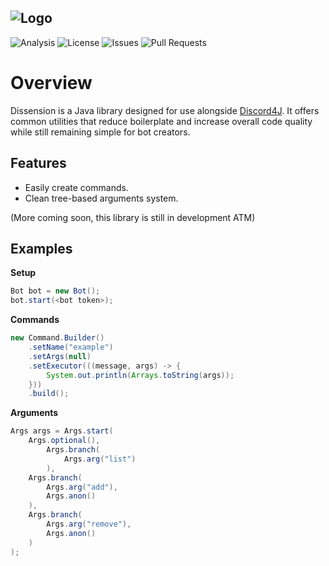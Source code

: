 ![Logo](https://i.imgur.com/HUchPtQ.png)
---
![Analysis](https://img.shields.io/codacy/grade/9c643e431bd74110b32db0eb4db34469) 
![License](https://img.shields.io/github/license/Maowcraft/Dissension)
![Issues](https://img.shields.io/github/issues/Maowcraft/Dissension)
![Pull Requests](https://img.shields.io/github/issues-pr/Maowcraft/Dissension)
# Overview
Dissension is a Java library designed for use alongside [Discord4J](https://github.com/Discord4J/Discord4J). It offers common utilities that reduce boilerplate and increase overall code quality while still remaining simple for bot creators.
## Features
* Easily create commands.
* Clean tree-based arguments system.

(More coming soon, this library is still in development ATM)
## Examples
**Setup**
```java
Bot bot = new Bot();
bot.start(<bot token>);
```
**Commands**
```java
new Command.Builder()
    .setName("example")
    .setArgs(null)
    .setExecutor(((message, args) -> {
        System.out.println(Arrays.toString(args));
    }))
    .build();
```
**Arguments**
```java
Args args = Args.start(
    Args.optional(),
        Args.branch(
            Args.arg("list")
        ),
    Args.branch(
        Args.arg("add"),
        Args.anon()
    ),
    Args.branch(
        Args.arg("remove"),
        Args.anon()
    )
);
```
